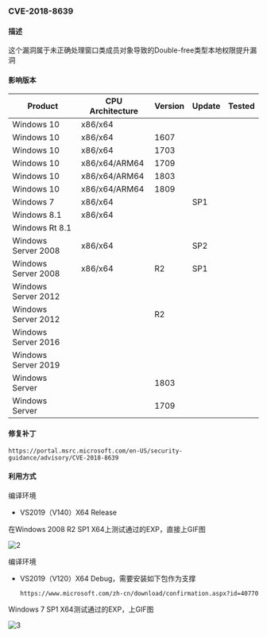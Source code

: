 ### CVE-2018-8639

#### 描述

这个漏洞属于未正确处理窗口类成员对象导致的Double-free类型本地权限提升漏洞

#### 影响版本

| Product             | CPU Architecture | Version | Update | Tested |
| ------------------- | ---------------- | ------- | ------ | ------ |
| Windows 10          | x86/x64          |         |        |        |
| Windows 10          | x86/x64          | 1607    |        |        |
| Windows 10          | x86/x64          | 1703    |        |        |
| Windows 10          | x86/x64/ARM64    | 1709    |        |        |
| Windows 10          | x86/x64/ARM64    | 1803    |        |        |
| Windows 10          | x86/x64/ARM64    | 1809    |        |        |
| Windows 7           | x86/x64          |         | SP1    |        |
| Windows 8.1         | x86/x64          |         |        |        |
| Windows Rt 8.1      |                  |         |        |        |
| Windows Server 2008 | x86/x64          |         | SP2    |        |
| Windows Server 2008 | x86/x64          | R2      | SP1    |        |
| Windows Server 2012 |                  |         |        |        |
| Windows Server 2012 |                  | R2      |        |        |
| Windows Server 2016 |                  |         |        |        |
| Windows Server 2019 |                  |         |        |        |
| Windows Server      |                  | 1803    |        |        |
| Windows Server      |                  | 1709    |        |        |

#### 修复补丁

```
https://portal.msrc.microsoft.com/en-US/security-guidance/advisory/CVE-2018-8639
```

#### 利用方式

编译环境

- VS2019（V140）X64 Release

在Windows 2008 R2 SP1 X64上测试通过的EXP，直接上GIF图

![2](https://github.com/Ascotbe/Random-img/blob/master/WindowsKernelExploits/7.gif?raw=true)



编译环境

- VS2019（V120）X64 Debug，需要安装如下包作为支撑

  ```
  https://www.microsoft.com/zh-cn/download/confirmation.aspx?id=40770
  ```

Windows 7 SP1 X64测试通过的EXP，上GIF图

![3](https://github.com/Ascotbe/Random-img/blob/master/WindowsKernelExploits/8.gif?raw=true)